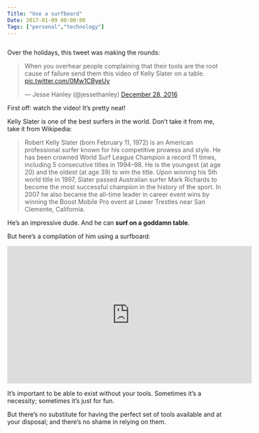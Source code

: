 ```yaml
---
Title: "Use a surfboard"
Date: 2017-01-09 00:00:00
Tags: ["personal","technology"]
---
```


<p><img alt="" src="http://i.imgur.com/eRwDIRP.png"/></p>


<p>Over the holidays, this tweet was making the rounds:</p>


<p></p>
<blockquote class="twitter-tweet" data-lang="en"><p dir="ltr" lang="en">When you overhear people complaining that their tools are the root cause of failure send them this video of Kelly Slater on a table. <a href="https://t.co/0Mw1CByeUy">pic.twitter.com/0Mw1CByeUy</a></p>— Jesse Hanley (@jessethanley) <a href="https://twitter.com/jessethanley/status/813904788702183425">December 28, 2016</a></blockquote>


<script async="" charset="utf-8" src="//platform.twitter.com/widgets.js"></script>


<p>First off: watch the video!  It’s pretty neat!</p>


<p>Kelly Slater is one of the best surfers in the world.  Don’t take it from me, take it from Wikipedia:</p>


<blockquote>
<p>Robert Kelly Slater (born February 11, 1972) is an American professional surfer known for his competitive prowess and style. He has been crowned World Surf League Champion a record 11 times, including 5 consecutive titles in 1994–98. He is the youngest (at age 20) and the oldest (at age 39) to win the title. Upon winning his 5th world title in 1997, Slater passed Australian surfer Mark Richards to become the most successful champion in the history of the sport. In 2007 he also became the all-time leader in career event wins by winning the Boost Mobile Pro event at Lower Trestles near San Clemente, California.</p>
</blockquote>


<p>He’s an impressive dude.  And he can <strong>surf on a goddamn table</strong>.</p>


<p>But here’s a compilation of him using a surfboard:</p>


<iframe allowfullscreen="" frameborder="0" height="315" src="https://www.youtube.com/embed/kazCuBTUBiA" width="560"></iframe>


<p>It’s important to be able to exist without your tools.  Sometimes it’s a necessity; sometimes it’s just for fun.</p>


<p>But there’s no substitute for having the perfect set of tools available and at your disposal; and there’s no shame in relying on them.</p>
	